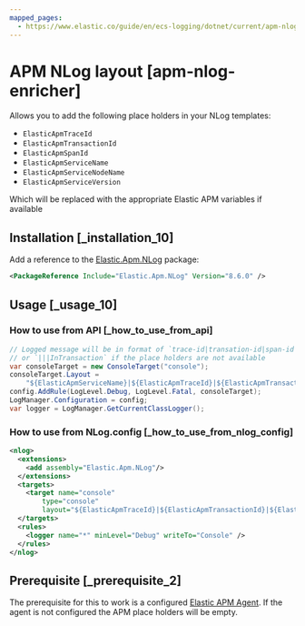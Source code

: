 ```yaml
---
mapped_pages:
  - https://www.elastic.co/guide/en/ecs-logging/dotnet/current/apm-nlog-enricher.html
---
```


# APM NLog layout [apm-nlog-enricher]

Allows you to add the following place holders in your NLog templates:

* `ElasticApmTraceId`
* `ElasticApmTransactionId`
* `ElasticApmSpanId`
* `ElasticApmServiceName`
* `ElasticApmServiceNodeName`
* `ElasticApmServiceVersion`

Which will be replaced with the appropriate Elastic APM variables if available

## Installation [_installation_10]

Add a reference to the [Elastic.Apm.NLog](http://nuget.org/packages/Elastic.Apm.NLog) package:

```xml
<PackageReference Include="Elastic.Apm.NLog" Version="8.6.0" />
```


## Usage [_usage_10]

### How to use from API [_how_to_use_from_api]

```csharp
// Logged message will be in format of `trace-id|transation-id|span-id|InTransaction`
// or `|||InTransaction` if the place holders are not available
var consoleTarget = new ConsoleTarget("console");
consoleTarget.Layout =
    "${ElasticApmServiceName}|${ElasticApmTraceId}|${ElasticApmTransactionId}|${ElasticApmSpanId}|${message}";
config.AddRule(LogLevel.Debug, LogLevel.Fatal, consoleTarget);
LogManager.Configuration = config;
var logger = LogManager.GetCurrentClassLogger();
```


### How to use from NLog.config [_how_to_use_from_nlog_config]

```xml
<nlog>
  <extensions>
    <add assembly="Elastic.Apm.NLog"/>
  </extensions>
  <targets>
    <target name="console"
        type="console"
        layout="${ElasticApmTraceId}|${ElasticApmTransactionId}|${ElasticApmSpanId}|${message}" />
  </targets>
  <rules>
    <logger name="*" minLevel="Debug" writeTo="Console" />
  </rules>
</nlog>
```



## Prerequisite [_prerequisite_2]

The prerequisite for this to work is a configured [Elastic APM Agent](https://github.com/elastic/apm-agent-dotnet). If the agent is not configured the APM place holders will be empty.


